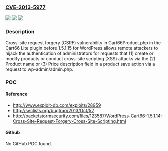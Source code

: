 ### [CVE-2013-5977](https://cve.mitre.org/cgi-bin/cvename.cgi?name=CVE-2013-5977)
![](https://img.shields.io/static/v1?label=Product&message=n%2Fa&color=blue)
![](https://img.shields.io/static/v1?label=Version&message=n%2Fa&color=blue)
![](https://img.shields.io/static/v1?label=Vulnerability&message=n%2Fa&color=brighgreen)

### Description

Cross-site request forgery (CSRF) vulnerability in Cart66Product.php in the Cart66 Lite plugin before 1.5.1.15 for WordPress allows remote attackers to hijack the authentication of administrators for requests that (1) create or modify products or conduct cross-site scripting (XSS) attacks via the (2) Product name or (3) Price description field in a product save action via a request to wp-admin/admin.php.

### POC

#### Reference
- http://www.exploit-db.com/exploits/28959
- http://seclists.org/bugtraq/2013/Oct/52
- http://packetstormsecurity.com/files/123587/WordPress-Cart66-1.5.1.14-Cross-Site-Request-Forgery-Cross-Site-Scripting.html

#### Github
No GitHub POC found.

